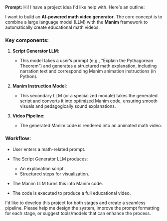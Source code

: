 
**Prompt:**
Hi! I have a project idea I'd like help with. Here's an outline:

I want to build an **AI-powered math video generator**. The core concept is to combine a large language model (LLM) with the **Manim** framework to automatically create educational math videos.

### Key components:

1. **Script Generator LLM**:

   * This model takes a user’s prompt (e.g., “Explain the Pythagorean Theorem”) and generates a structured math explanation, including narration text and corresponding Manim animation instructions (in Python).

2. **Manim Instruction Model**:

   * This secondary LLM (or a specialized module) takes the generated script and converts it into optimized Manim code, ensuring smooth visuals and pedagogically sound explanations.

3. **Video Pipeline**:

   * The generated Manim code is rendered into an animated math video.

### Workflow:

* User enters a math-related prompt.
* The Script Generator LLM produces:

  * An explanation script.
  * Structured steps for visualization.
* The Manim LLM turns this into Manim code.
* The code is executed to produce a full educational video.

I'd like to develop this project for both stages and create a seamless pipeline. Please help me design the system, improve the prompt formatting for each stage, or suggest tools/models that can enhance the process.
